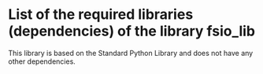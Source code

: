 # List of the required libraries (dependencies) of the library fsio_lib

This library is based on the Standard Python Library and does not have any other dependencies.
